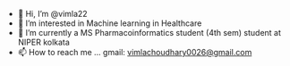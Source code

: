 - 👋 Hi, I’m @vimla22
- 👀 I’m interested in Machine learning in Healthcare
- 🌱 I’m currently a MS Pharmacoinformatics student (4th sem) student at NIPER kolkata
- 📫 How to reach me ... gmail: vimlachoudhary0026@gmail.com

<!---
vimla22/vimla22 is a ✨ special ✨ repository because its `README.md` (this file) appears on your GitHub profile.
You can click the Preview link to take a look at your changes.
--->
